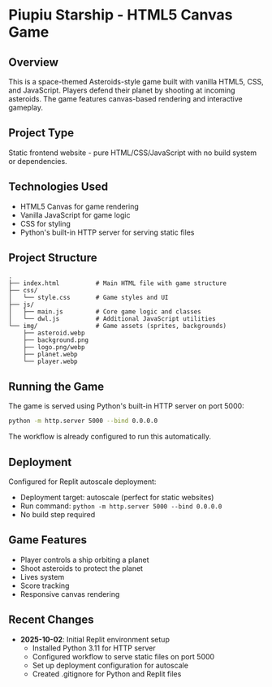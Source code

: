 # Piupiu Starship - HTML5 Canvas Game

## Overview
This is a space-themed Asteroids-style game built with vanilla HTML5, CSS, and JavaScript. Players defend their planet by shooting at incoming asteroids. The game features canvas-based rendering and interactive gameplay.

## Project Type
Static frontend website - pure HTML/CSS/JavaScript with no build system or dependencies.

## Technologies Used
- HTML5 Canvas for game rendering
- Vanilla JavaScript for game logic
- CSS for styling
- Python's built-in HTTP server for serving static files

## Project Structure
```
.
├── index.html          # Main HTML file with game structure
├── css/
│   └── style.css       # Game styles and UI
├── js/
│   ├── main.js         # Core game logic and classes
│   └── dwl.js          # Additional JavaScript utilities
└── img/                # Game assets (sprites, backgrounds)
    ├── asteroid.webp
    ├── background.png
    ├── logo.png/webp
    ├── planet.webp
    └── player.webp
```

## Running the Game
The game is served using Python's built-in HTTP server on port 5000:
```bash
python -m http.server 5000 --bind 0.0.0.0
```

The workflow is already configured to run this automatically.

## Deployment
Configured for Replit autoscale deployment:
- Deployment target: autoscale (perfect for static websites)
- Run command: `python -m http.server 5000 --bind 0.0.0.0`
- No build step required

## Game Features
- Player controls a ship orbiting a planet
- Shoot asteroids to protect the planet
- Lives system
- Score tracking
- Responsive canvas rendering

## Recent Changes
- **2025-10-02**: Initial Replit environment setup
  - Installed Python 3.11 for HTTP server
  - Configured workflow to serve static files on port 5000
  - Set up deployment configuration for autoscale
  - Created .gitignore for Python and Replit files
